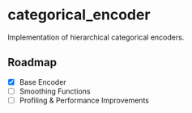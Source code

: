 # categorical_encoder

Implementation of hierarchical categorical encoders.


## Roadmap

- [x] Base Encoder
- [ ] Smoothing Functions
- [ ] Profiling & Performance Improvements
